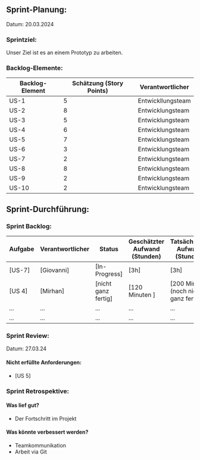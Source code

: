 ## Sprint-Planung:

Datum: 20.03.2024

### Sprintziel:

Unser Ziel ist es an einem Prototyp zu arbeiten.

### Backlog-Elemente:

| Backlog-Element | Schätzung (Story Points) | Verantwortlicher  |
| --------------- | ------------------------ | ----------------- |
| US-1            | 5                        | Entwickllungsteam |
| US-2            | 8                        | Entwicklungsteam  |
| US-3            | 5                        | Entwicklungsteam  |
| US-4            | 6                        | Entwicklungsteam  |
| US-5            | 7                        | Entwicklungsteam  |
| US-6            | 3                        | Entwicklungsteam  |
| US-7            | 2                        | Entwicklungsteam  |
| US-8            | 8                        | Entwicklungsteam  |
| US-9            | 2                        | Entwicklungsteam  |
| US-10           | 2                        | Entwicklungsteam  |

## Sprint-Durchführung:

### Sprint Backlog:

| Aufgabe     | Verantwortlicher   | Status        | Geschätzter Aufwand (Stunden) | Tatsächlicher Aufwand (Stunden) |
| ----------- | ------------------ | ------------- | ----------------------------- | ------------------------------- |
| [US-7]      | [Giovanni]         | [In-Progress] | [3h]                          | [3h]                            |
| [US 4] | [Mirhan] | [nicht ganz fertig]      | [120 Minuten ]         | [200 Minuten (noch nicht ganz fertig) ]         |
| ...         | ...                | ...           | ...                           | ...                             |
| ...         | ...                | ...           | ...                           | ...                             |

### Sprint Review:

Datum: 27.03.24

#### Nicht erfüllte Anforderungen:

- [US 5]

### Sprint Retrospektive:

#### Was lief gut?

- Der Fortschritt im Projekt

#### Was könnte verbessert werden?

- Teamkommunikation
- Arbeit via Git

